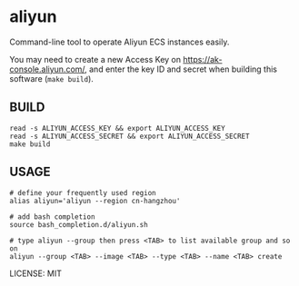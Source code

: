 aliyun
======

Command-line tool to operate Aliyun ECS instances easily.

You may need to create a new Access Key on https://ak-console.aliyun.com/,
and enter the key ID and secret when building this software (`make build`).

BUILD
-----

```
read -s ALIYUN_ACCESS_KEY && export ALIYUN_ACCESS_KEY
read -s ALIYUN_ACCESS_SECRET && export ALIYUN_ACCESS_SECRET
make build
```

USAGE
-----

```
# define your frequently used region
alias aliyun='aliyun --region cn-hangzhou'

# add bash completion
source bash_completion.d/aliyun.sh

# type aliyun --group then press <TAB> to list available group and so on
aliyun --group <TAB> --image <TAB> --type <TAB> --name <TAB> create
```

LICENSE: MIT

